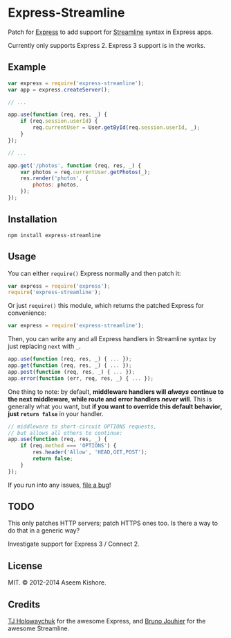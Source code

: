 # Express-Streamline

Patch for [Express](http://expressjs.com/) to add support for
[Streamline](https://github.com/Sage/streamlinejs) syntax in Express apps.

Currently only supports Express 2. Express 3 support is in the works.

## Example

```js
var express = require('express-streamline');
var app = express.createServer();

// ...

app.use(function (req, res, _) {
    if (req.session.userId) {
        req.currentUser = User.getById(req.session.userId, _);
    }
});

// ...

app.get('/photos', function (req, res, _) {
    var photos = req.currentUser.getPhotos(_);
    res.render('photos', {
        photos: photos,
    });
});
```

## Installation

```
npm install express-streamline
```

## Usage

You can either `require()` Express normally and then patch it:

```js
var express = require('express');
require('express-streamline');
```

Or just `require()` this module, which returns the patched Express for
convenience:

```js
var express = require('express-streamline');
```

Then, you can write any and all Express handlers in Streamline syntax by just
replacing `next` with `_`.

```js
app.use(function (req, res, _) { ... });
app.get(function (req, res, _) { ... });
app.post(function (req, res, _) { ... });
app.error(function (err, req, res, _) { ... });
```

One thing to note: by default, **middleware handlers will *always* continue to
the next middleware, while route and error handlers *never* will**. This is
generally what you want, but **if you want to override this default behavior,
just `return false`** in your handler.

```js
// middleware to short-circuit OPTIONS requests,
// but allows all others to continue:
app.use(function (req, res, _) {
    if (req.method === 'OPTIONS') {
        res.header('Allow', 'HEAD,GET,POST');
        return false;
    }
});
```

If you run into any issues, [file a bug](https://github.com/aseemk/express-streamline/issues/)!

## TODO

This only patches HTTP servers; patch HTTPS ones too. Is there a way to do
that in a generic way?

Investigate support for Express 3 / Connect 2.

## License

MIT. &copy; 2012-2014 Aseem Kishore.

## Credits

[TJ Holowaychuk](https://github.com/visionmedia) for the awesome Express, and
[Bruno Jouhier](https://github.com/bjouhier) for the awesome Streamline.
